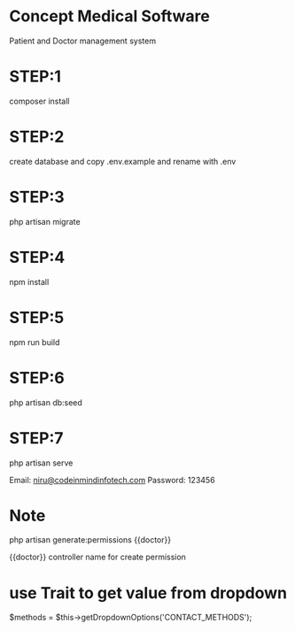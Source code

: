 # Concept Medical Software
Patient and Doctor management system

# STEP:1
composer install

# STEP:2
create database and copy .env.example and rename with .env

# STEP:3
php artisan migrate

# STEP:4
npm install

# STEP:5
npm run build

# STEP:6
php artisan db:seed 

# STEP:7
php artisan serve

Email: niru@codeinmindinfotech.com
Password: 123456

# Note
php artisan generate:permissions {{doctor}} 

{{doctor}} controller name for create permission

# use Trait to get value from dropdown
$methods = $this->getDropdownOptions('CONTACT_METHODS');
